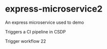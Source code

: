 # express-microservice2
An express microservice used to demo

Triggers a CI pipeline in CSDP

Trigger workflow 22
